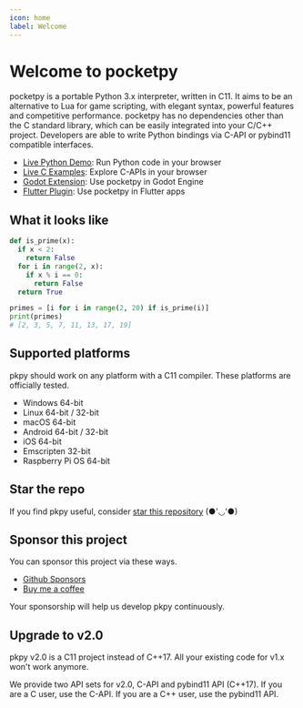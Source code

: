 ```yaml
---
icon: home
label: Welcome
---
```


# Welcome to pocketpy

pocketpy is a portable Python 3.x interpreter, written in C11.
It aims to be an alternative to Lua for game scripting, with elegant syntax, powerful features and competitive performance.
pocketpy has no dependencies other than the C standard library, which can be easily integrated into your C/C++ project.
Developers are able to write Python bindings via C-API or pybind11 compatible interfaces.

+ [Live Python Demo](https://pocketpy.dev/static/web/): Run Python code in your browser
+ [Live C Examples](https://pocketpy.github.io/examples/): Explore C-APIs in your browser
+ [Godot Extension](https://github.com/pocketpy/godot-pocketpy): Use pocketpy in Godot Engine
+ [Flutter Plugin](https://pub.dev/packages/pocketpy): Use pocketpy in Flutter apps

## What it looks like

```python
def is_prime(x):
  if x < 2:
    return False
  for i in range(2, x):
    if x % i == 0:
      return False
  return True

primes = [i for i in range(2, 20) if is_prime(i)]
print(primes)
# [2, 3, 5, 7, 11, 13, 17, 19]
```

## Supported platforms

pkpy should work on any platform with a C11 compiler.
These platforms are officially tested.

+ Windows 64-bit
+ Linux 64-bit / 32-bit
+ macOS 64-bit
+ Android 64-bit / 32-bit
+ iOS 64-bit
+ Emscripten 32-bit
+ Raspberry Pi OS 64-bit

## Star the repo

If you find pkpy useful, consider [star this repository](https://github.com/blueloveth/pocketpy) (●'◡'●)

## Sponsor this project

You can sponsor this project via these ways.

+ [Github Sponsors](https://github.com/sponsors/blueloveTH)
+ [Buy me a coffee](https://www.buymeacoffee.com/blueloveth)

Your sponsorship will help us develop pkpy continuously.

## Upgrade to v2.0

pkpy v2.0 is a C11 project instead of C++17. All your existing code for v1.x won't work anymore.

We provide two API sets for v2.0, C-API and pybind11 API (C\+\+17). If you are a C user, use the C-API. If you are a C\+\+ user, use the pybind11 API.

